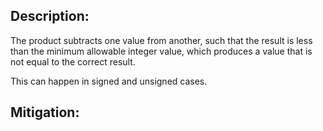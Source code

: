 ## Description:

The product subtracts one value from another, such that the result is less than the minimum allowable integer value, which produces a value that is not equal to the correct result.

This can happen in signed and unsigned cases.

## Mitigation:
